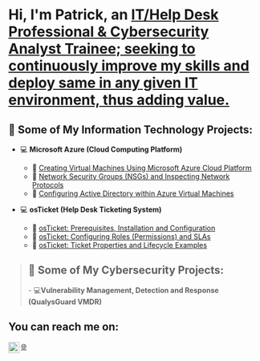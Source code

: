 <h1>Hi, I'm Patrick, an <a href="https://www.linkedin.com/in/patrickigwilo">IT/Help Desk Professional & Cybersecurity Analyst Trainee; seeking to continuously improve my skills and deploy same in any given IT environment, thus adding value.</a></h1>


<h2> 💼 Some of My Information Technology Projects:</h2>

- 💻 <b>Microsoft Azure (Cloud Computing Platform)</b>
  - 📂 [Creating Virtual Machines Using Microsoft Azure Cloud Platform](https://github.com/patrickoigwilo/My-CourseCareers-FinalExam-Project)
  - 📂 [Network Security Groups (NSGs) and Inspecting Network Protocols](https://github.com/patrickoigwilo/AzureNSGs-NetworkProtocols)
  - 📂 [Configuring Active Directory within Azure Virtual Machines](https://github.com/patrickoigwilo/configure-ad)


- 💻 <b>osTicket (Help Desk Ticketing System)</b>
  - 📂 [osTicket: Prerequisites, Installation and Configuration](https://github.com/patrickoigwilo/osTicket-PrereqsAndInstall)
  - 📂 [osTicket: Configuring Roles (Permissions) and SLAs](https://github.com/patrickoigwilo/ConfiguringRolesAndSlas)
  - 📂 [osTicket: Ticket Properties and Lifecycle Examples](https://github.com/patrickoigwilo/Ticket-PropertiesAndLifecycle)
  
 
    

><h2> 💼 Some of My Cybersecurity Projects:</h2>
>- 💻<b>Vulnerability Management, Detection and Response (QualysGuard VMDR)</b>

<h2>You can reach me on:</h2>



[<img align="left" alt="Patrick | LinkedIn" width="22px" src="https://cdn.jsdelivr.net/npm/simple-icons@v3/icons/linkedin.svg" />][linkedin]


[linkedin]: https://www.linkedin.com/in/patrickigwilo


[🌐](https://profile.coursecareers.com/patrickolufemi.igwilo)
